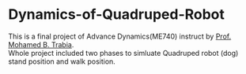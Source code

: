 # Dynamics-of-Quadruped-Robot

This is a final project of Advance Dynamics(ME740) instruct by [Prof. Mohamed B. Trabia](http://www.me.unlv.edu/~mbt/).  
Whole project included two phases to simluate Quadruped robot (dog) stand position and walk position.
